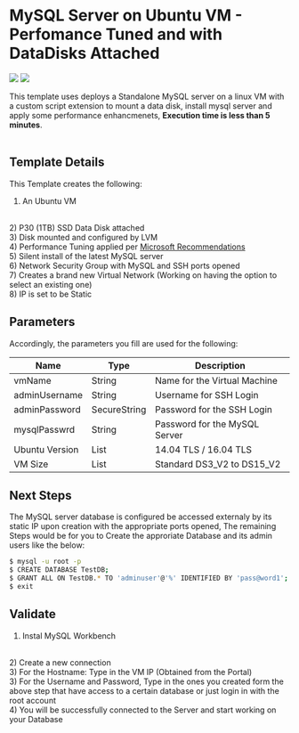 
# MySQL Server on Ubuntu VM - Perfomance Tuned and with DataDisks Attached

<a href="https://portal.azure.com/#create/Microsoft.Template/uri/https%3A%2F%2Fraw.githubusercontent.com%2FMicrosoftCoEX%2Fazure-templates%2Fmaster%2FMySQLVM-Template%2Fazuredeploy.json" target="_blank"><img src="http://azuredeploy.net/deploybutton.png"/></a> <a href="http://armviz.io/#/?load=https%3A%2F%2Fraw.githubusercontent.com%2FMicrosoftCoEX%2Fazure-templates%2Fmaster%2FMySQLVM-Template%2Fazuredeploy.json" target="_blank">
    <img src="http://armviz.io/visualizebutton.png"/>
</a>


This template uses deploys a Standalone MySQL server on a linux VM with a custom script extension to mount a data disk, install mysql server and apply some performance enhancmenets, <b>Execution time is less than 5 minutes</b>.
<br/>
<br/>
## Template Details
This Template creates the following:
<br/>
1) An Ubuntu VM
<br/>
2) P30 (1TB) SSD Data Disk attached
<br/>
3) Disk mounted and configured by LVM
<br/>
4) Performance Tuning applied per <a href="https://docs.microsoft.com/en-us/azure/virtual-machines/virtual-machines-linux-classic-optimize-mysql?toc=%2fazure%2fvirtual-machines%2flinux%2fclassic%2ftoc.json">  Microsoft Recommendations </a>
<br/>
5) Silent install of the latest MySQL server
<br/>
6) Network Security Group with MySQL and SSH ports opened
<br>
7) Creates a brand new Virtual Network (Working on having the option to select an existing one)
<br/>
8) IP is set to be Static

## Parameters
Accordingly, the parameters you fill are used for the following:

| Name| Type           | Description |
| ------------- | ------------- | ------------- |
| vmName  | String | Name for the Virtual Machine |
| adminUsername  | String | Username for SSH Login |
| adminPassword | SecureString | Password for the SSH Login |
| mysqlPasswrd | String | Password for the MySQL Server |
| Ubuntu Version  | List | 14.04 TLS / 16.04 TLS | 
| VM Size | List | Standard DS3_V2 to DS15_V2 |

## Next Steps
The MySQL server database is configured be accessed externaly by its static IP upon creation with the appropriate ports opened,
The remaining Steps would be for you to Create the approriate Database and its admin users like the below:
<br/>
```bash
$ mysql -u root -p
$ CREATE DATABASE TestDB;
$ GRANT ALL ON TestDB.* TO 'adminuser'@'%' IDENTIFIED BY 'pass@word1';
$ exit
```

## Validate
1) Instal MySQL Workbench
<br/>
2) Create a new connection
<br/>
3) For the Hostname: Type in the VM IP (Obtained from the Portal)
<br/>
3) For the Username and Password, Type in the ones you created form the above step that have access to a certain database or just login in with the root account
<br/>
4) You will be successfully connected to the Server and start working on your Database
